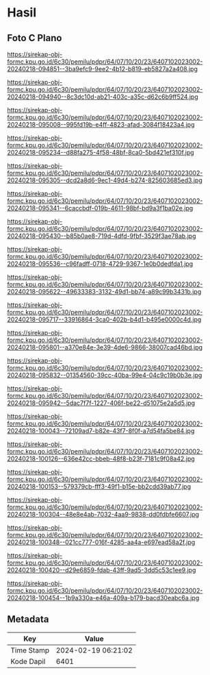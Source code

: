 # Hasil

## Foto C Plano

https://sirekap-obj-formc.kpu.go.id/6c30/pemilu/pdpr/64/07/10/20/23/6407102023002-20240218-094851--3ba9efc9-9ee2-4b12-b819-eb5827a2a408.jpg

https://sirekap-obj-formc.kpu.go.id/6c30/pemilu/pdpr/64/07/10/20/23/6407102023002-20240218-094940--8c3dc10d-ab21-403c-a35c-d62c6b9ff524.jpg

https://sirekap-obj-formc.kpu.go.id/6c30/pemilu/pdpr/64/07/10/20/23/6407102023002-20240218-095008--995fd19b-e4ff-4823-afad-3084f18423a4.jpg

https://sirekap-obj-formc.kpu.go.id/6c30/pemilu/pdpr/64/07/10/20/23/6407102023002-20240218-095234--d88fa275-4f58-48bf-8ca0-5bd421ef310f.jpg

https://sirekap-obj-formc.kpu.go.id/6c30/pemilu/pdpr/64/07/10/20/23/6407102023002-20240218-095305--dcd2a8d6-9ec1-49d4-b274-825603685ed3.jpg

https://sirekap-obj-formc.kpu.go.id/6c30/pemilu/pdpr/64/07/10/20/23/6407102023002-20240218-095341--6caccbdf-019b-4611-98bf-bd9a3f1ba02e.jpg

https://sirekap-obj-formc.kpu.go.id/6c30/pemilu/pdpr/64/07/10/20/23/6407102023002-20240218-095430--b85b0ae8-719d-4dfd-9fbf-3529f3ae78ab.jpg

https://sirekap-obj-formc.kpu.go.id/6c30/pemilu/pdpr/64/07/10/20/23/6407102023002-20240218-095536--c96fadff-0718-4729-9367-1e0b0dedfda1.jpg

https://sirekap-obj-formc.kpu.go.id/6c30/pemilu/pdpr/64/07/10/20/23/6407102023002-20240218-095622--49633383-3132-49d1-bb74-a89c99b3431b.jpg

https://sirekap-obj-formc.kpu.go.id/6c30/pemilu/pdpr/64/07/10/20/23/6407102023002-20240218-095717--33916864-3ca0-402b-b4d1-b495e0000c4d.jpg

https://sirekap-obj-formc.kpu.go.id/6c30/pemilu/pdpr/64/07/10/20/23/6407102023002-20240218-095801--a370e84e-3e39-4de6-9866-38007cad46bd.jpg

https://sirekap-obj-formc.kpu.go.id/6c30/pemilu/pdpr/64/07/10/20/23/6407102023002-20240218-095832--01354560-39cc-40ba-99e4-04c9c19b0b3e.jpg

https://sirekap-obj-formc.kpu.go.id/6c30/pemilu/pdpr/64/07/10/20/23/6407102023002-20240218-095942--5dac7f7f-1227-406f-be22-d51075e2a5d5.jpg

https://sirekap-obj-formc.kpu.go.id/6c30/pemilu/pdpr/64/07/10/20/23/6407102023002-20240218-100043--72109ad7-b82e-43f7-8f0f-a7d54fa5be84.jpg

https://sirekap-obj-formc.kpu.go.id/6c30/pemilu/pdpr/64/07/10/20/23/6407102023002-20240218-100126--636e42cc-bbeb-48f8-b23f-7181c9f08a42.jpg

https://sirekap-obj-formc.kpu.go.id/6c30/pemilu/pdpr/64/07/10/20/23/6407102023002-20240218-100153--579379cb-fff3-49f1-b15e-bb2cdd39ab77.jpg

https://sirekap-obj-formc.kpu.go.id/6c30/pemilu/pdpr/64/07/10/20/23/6407102023002-20240218-100304--48e8e4ab-7032-4aa9-9838-dd0fdbfe6607.jpg

https://sirekap-obj-formc.kpu.go.id/6c30/pemilu/pdpr/64/07/10/20/23/6407102023002-20240218-100348--021cc777-016f-4285-aa4a-e697ead58a2f.jpg

https://sirekap-obj-formc.kpu.go.id/6c30/pemilu/pdpr/64/07/10/20/23/6407102023002-20240218-100420--d29e6859-fdab-43ff-9ad5-3dd5c53c1ee9.jpg

https://sirekap-obj-formc.kpu.go.id/6c30/pemilu/pdpr/64/07/10/20/23/6407102023002-20240218-100454--1b9a330a-e46a-409a-b179-bacd30eabc6a.jpg


## Metadata

| Key        | Value               |
| ---------- | ------------------- |
| Time Stamp | 2024-02-19 06:21:02 |
| Kode Dapil | 6401                |



